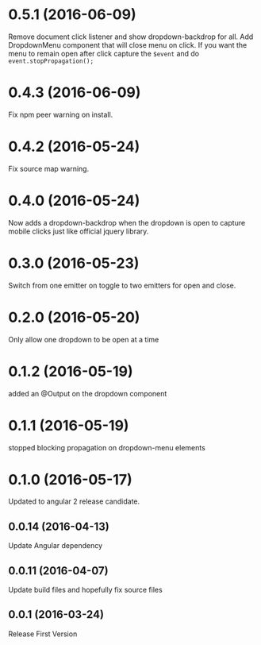 <a name="0.5.0"></a>
# 0.5.1 (2016-06-09)
Remove document click listener and show dropdown-backdrop for all.
Add DropdownMenu component that will close menu on click.
If you want the menu to remain open after click capture the `$event` and do `event.stopPropagation();`



<a name="0.4.3"></a>
# 0.4.3 (2016-06-09)
Fix npm peer warning on install.



<a name="0.4.2"></a>
# 0.4.2 (2016-05-24)
Fix source map warning.



<a name="0.4.0"></a>
# 0.4.0 (2016-05-24)
Now adds a dropdown-backdrop when the dropdown is open to capture mobile clicks just like official jquery library.



<a name="0.3.0"></a>
# 0.3.0 (2016-05-23)
Switch from one emitter on toggle to two emitters for open and close.



<a name="0.2.0"></a>
# 0.2.0 (2016-05-20)
Only allow one dropdown to be open at a time



<a name="0.1.2"></a>
# 0.1.2 (2016-05-19)
added an @Output on the dropdown component



<a name="0.1.1"></a>
# 0.1.1 (2016-05-19)
stopped blocking propagation on dropdown-menu elements



<a name="0.1.0"></a>
# 0.1.0 (2016-05-17)
Updated to angular 2 release candidate.



<a name="0.0.14"></a>
## 0.0.14 (2016-04-13)
Update Angular dependency



<a name="0.0.11"></a>
## 0.0.11 (2016-04-07)
Update build files and hopefully fix source files



<a name="0.0.1"></a>
## 0.0.1 (2016-03-24)

Release First Version
